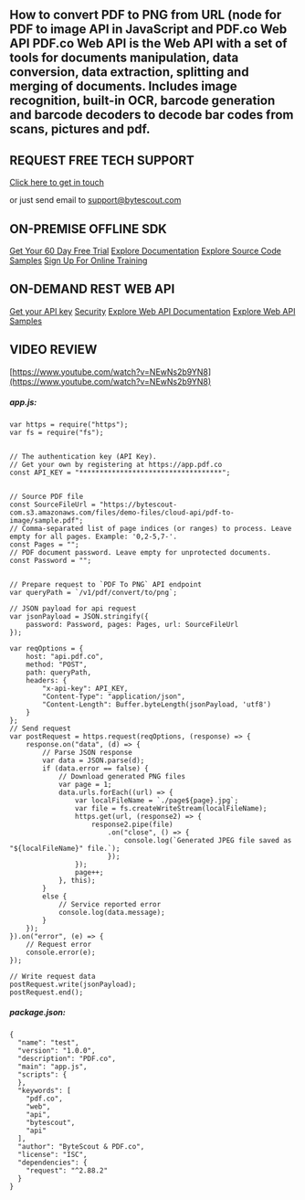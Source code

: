 ## How to convert PDF to PNG from URL (node for PDF to image API in JavaScript and PDF.co Web API PDF.co Web API is the Web API with a set of tools for documents manipulation, data conversion, data extraction, splitting and merging of documents. Includes image recognition, built-in OCR, barcode generation and barcode decoders to decode bar codes from scans, pictures and pdf.

## REQUEST FREE TECH SUPPORT

[Click here to get in touch](https://bytescout.zendesk.com/hc/en-us/requests/new?subject=PDF.co%20Web%20API%20Question)

or just send email to [support@bytescout.com](mailto:support@bytescout.com?subject=PDF.co%20Web%20API%20Question) 

## ON-PREMISE OFFLINE SDK 

[Get Your 60 Day Free Trial](https://bytescout.com/download/web-installer?utm_source=github-readme)
[Explore Documentation](https://bytescout.com/documentation/index.html?utm_source=github-readme)
[Explore Source Code Samples](https://github.com/bytescout/ByteScout-SDK-SourceCode/)
[Sign Up For Online Training](https://academy.bytescout.com/)


## ON-DEMAND REST WEB API

[Get your API key](https://app.pdf.co/signup?utm_source=github-readme)
[Security](https://pdf.co/security)
[Explore Web API Documentation](https://apidocs.pdf.co?utm_source=github-readme)
[Explore Web API Samples](https://github.com/bytescout/ByteScout-SDK-SourceCode/tree/master/PDF.co%20Web%20API)

## VIDEO REVIEW

[https://www.youtube.com/watch?v=NEwNs2b9YN8](https://www.youtube.com/watch?v=NEwNs2b9YN8)




<!-- code block begin -->

##### **app.js:**
    
```
var https = require("https");
var fs = require("fs");


// The authentication key (API Key).
// Get your own by registering at https://app.pdf.co
const API_KEY = "***********************************";


// Source PDF file
const SourceFileUrl = "https://bytescout-com.s3.amazonaws.com/files/demo-files/cloud-api/pdf-to-image/sample.pdf";
// Comma-separated list of page indices (or ranges) to process. Leave empty for all pages. Example: '0,2-5,7-'.
const Pages = "";
// PDF document password. Leave empty for unprotected documents.
const Password = "";


// Prepare request to `PDF To PNG` API endpoint
var queryPath = `/v1/pdf/convert/to/png`;

// JSON payload for api request
var jsonPayload = JSON.stringify({
    password: Password, pages: Pages, url: SourceFileUrl
});

var reqOptions = {
    host: "api.pdf.co",
    method: "POST",
    path: queryPath,
    headers: {
        "x-api-key": API_KEY,
        "Content-Type": "application/json",
        "Content-Length": Buffer.byteLength(jsonPayload, 'utf8')
    }
};
// Send request
var postRequest = https.request(reqOptions, (response) => {
    response.on("data", (d) => {
        // Parse JSON response
        var data = JSON.parse(d);
        if (data.error == false) {
            // Download generated PNG files
            var page = 1;
            data.urls.forEach((url) => {
                var localFileName = `./page${page}.jpg`;
                var file = fs.createWriteStream(localFileName);
                https.get(url, (response2) => {
                    response2.pipe(file)
                        .on("close", () => {
                            console.log(`Generated JPEG file saved as "${localFileName}" file.`);
                        });
                });
                page++;
            }, this);
        }
        else {
            // Service reported error
            console.log(data.message);
        }
    });
}).on("error", (e) => {
    // Request error
    console.error(e);
});

// Write request data
postRequest.write(jsonPayload);
postRequest.end();
```

<!-- code block end -->    

<!-- code block begin -->

##### **package.json:**
    
```
{
  "name": "test",
  "version": "1.0.0",
  "description": "PDF.co",
  "main": "app.js",
  "scripts": {
  },
  "keywords": [
    "pdf.co",
    "web",
    "api",
    "bytescout",
    "api"
  ],
  "author": "ByteScout & PDF.co",
  "license": "ISC",
  "dependencies": {
    "request": "^2.88.2"
  }
}

```

<!-- code block end -->
